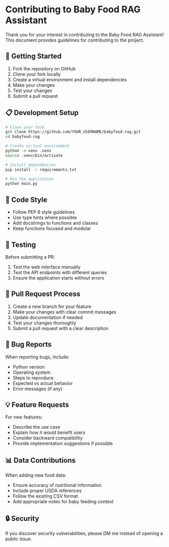 # Contributing to Baby Food RAG Assistant

Thank you for your interest in contributing to the Baby Food RAG Assistant! This document provides guidelines for contributing to the project.

## 🚀 Getting Started

1. Fork the repository on GitHub
2. Clone your fork locally
3. Create a virtual environment and install dependencies
4. Make your changes
5. Test your changes
6. Submit a pull request

## 📋 Development Setup

```bash
# Clone your fork
git clone https://github.com/YOUR_USERNAME/babyfood-rag.git
cd babyfood-rag

# Create virtual environment
python -m venv .venv
source .venv/bin/activate

# Install dependencies
pip install -r requirements.txt

# Run the application
python main.py
```

## 🔧 Code Style

- Follow PEP 8 style guidelines
- Use type hints where possible
- Add docstrings to functions and classes
- Keep functions focused and modular

## 🧪 Testing

Before submitting a PR:
1. Test the web interface manually
2. Test the API endpoints with different queries
3. Ensure the application starts without errors

## 📝 Pull Request Process

1. Create a new branch for your feature
2. Make your changes with clear commit messages
3. Update documentation if needed
4. Test your changes thoroughly
5. Submit a pull request with a clear description

## 🐛 Bug Reports

When reporting bugs, include:
- Python version
- Operating system
- Steps to reproduce
- Expected vs actual behavior
- Error messages (if any)

## 💡 Feature Requests

For new features:
- Describe the use case
- Explain how it would benefit users
- Consider backward compatibility
- Provide implementation suggestions if possible

## 📊 Data Contributions

When adding new food data:
- Ensure accuracy of nutritional information
- Include proper USDA references
- Follow the existing CSV format
- Add appropriate notes for baby feeding context

## 🔒 Security

If you discover security vulnerabilities, please DM me instead of opening a public issue.
